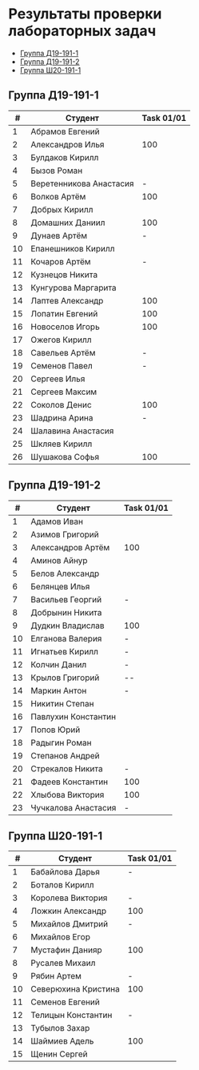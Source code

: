 # Результаты проверки лабораторных задач

<!--TOC-->
  - [Группа Д19-191-1](#-19-191-1)
  - [Группа Д19-191-2](#-19-191-2)
  - [Группа Ш20-191-1](#-20-191-1)
<!--/TOC-->

## Группа Д19-191-1
|#|Студент| Task 01/01 |
|----|--|--|
|1|Абрамов Евгений||
|2|Александров Илья|100|
|3|Булдаков Кирилл|
|4|Бызов Роман|
|5|Веретенникова Анастасия|-|
|6|Волков Артём|100|
|7|Добрых Кирилл|
|8|Домашних Даниил|100|
|9|Дунаев Артём|-|
|10|Епанешников Кирилл|
|11|Кочаров Артём|-|
|12|Кузнецов Никита|
|13|Кунгурова Маргарита|
|14|Лаптев Александр|100|
|15|Лопатин Евгений|100|
|16|Новоселов Игорь|100|
|17|Ожегов Кирилл|
|18|Савельев Артём|-|
|19|Семенов Павел|-|
|20|Сергеев Илья|
|21|Сергеев Максим|
|22|Соколов Денис|100|
|23|Шадрина Арина|-|
|24|Шалавина Анастасия|
|25|Шкляев Кирилл|
|26|Шушакова Софья|100|

## Группа Д19-191-2
|#|Студент| Task 01/01 |
|----|--|--|
|1|Адамов Иван|
|2|Азимов Григорий|
|3|Александров Артём|100|
|4|Аминов Айнур|
|5|Белов Александр|
|6|Белянцев Илья|
|7|Васильев Георгий|-|
|8|Добрынин Никита|
|9|Дудкин Владислав|100|
|10|Елганова Валерия|-|
|11|Игнатьев Кирилл|-|
|12|Колчин Данил|-|
|13|Крылов Григорий|--|
|14|Маркин Антон|-|
|15|Никитин Степан|
|16|Павлухин Константин|
|17|Попов Юрий|
|18|Радыгин Роман|
|19|Степанов Андрей|
|20|Стрекалов Никита|-|
|21|Фадеев Константин|100|
|22|Хлыбова Виктория|100|
|23|Чучкалова Анастасия|-|

## Группа Ш20-191-1
|#|Студент| Task 01/01 |
|----|--|--|
|1|Бабайлова Дарья|-|
|2|Боталов Кирилл|
|3|Королева Виктория|-|
|4|Ложкин Александр|100|
|5|Михайлов Дмитрий|-|
|6|Михайлов Егор|
|7|Мустафин Данияр|100|
|8|Русалев Михаил|
|9|Рябин Артем|-|
|10|Северюхина Кристина|100|
|11|Семенов Евгений|
|12|Телицын Константин|-|
|13|Тубылов Захар|
|14|Шаймиев Адель|100|
|15|Щенин Сергей|
